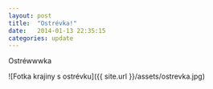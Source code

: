 ```yaml
---
layout: post
title:  "Ostrévka!"
date:   2014-01-13 22:35:15
categories: update
---
```


Ostréwwwka

![Fotka krajiny s ostrévku]({{ site.url }}/assets/ostrevka.jpg)

